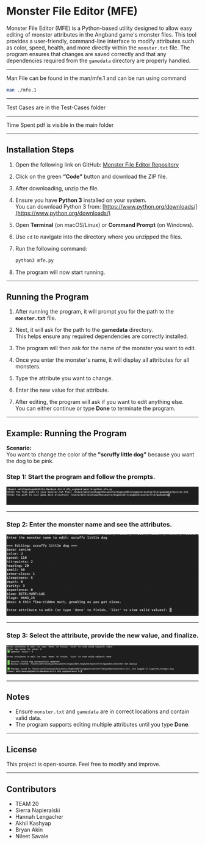# Monster File Editor (MFE)

Monster File Editor (MFE) is a Python-based utility designed to allow easy editing of monster attributes in the Angband game's monster files. This tool provides a user-friendly, command-line interface to modify attributes such as color, speed, health, and more directly within the `monster.txt` file. The program ensures that changes are saved correctly and that any dependencies required from the `gamedata` directory are properly handled.

---

Man File can be found in the man/mfe.1 and can be run using command 

   ```bash
   man ./mfe.1
   ```

---

Test Cases are in the Test-Cases folder

---

Time Spent pdf is visible in the main folder

---
## Installation Steps

1. Open the following link on GitHub: [Monster File Editor Repository](https://github.iu.edu/nsavale/mfe_angband)

2. Click on the green **“Code”** button and download the ZIP file.

3. After downloading, unzip the file.

4. Ensure you have **Python 3** installed on your system.  
   You can download Python 3 from: [https://www.python.org/downloads/](https://www.python.org/downloads/)

5. Open **Terminal** (on macOS/Linux) or **Command Prompt** (on Windows).

6. Use `cd` to navigate into the directory where you unzipped the files.

7. Run the following command:
    ```bash
    python3 mfe.py
    ```
8. The program will now start running.

---

## Running the Program

1. After running the program, it will prompt you for the path to the **`monster.txt`** file.

2. Next, it will ask for the path to the **gamedata** directory.  
   This helps ensure any required dependencies are correctly installed.

3. The program will then ask for the name of the monster you want to edit.

4. Once you enter the monster's name, it will display all attributes for all monsters.

5. Type the attribute you want to change.

6. Enter the new value for that attribute.

7. After editing, the program will ask if you want to edit anything else.  
   You can either continue or type **Done** to terminate the program.

---

## Example: Running the Program

**Scenario:**  
You want to change the color of the **"scruffy little dog"** because you want the dog to be pink.

### Step 1: Start the program and follow the prompts.

![Step 1](screenshots/e1.png)

---

### Step 2: Enter the monster name and see the attributes.

![Step 2](screenshots/e2.png)

---

### Step 3: Select the attribute, provide the new value, and finalize.

![Step 3](screenshots/e3.png)

---

## Notes

- Ensure `monster.txt` and `gamedata` are in correct locations and contain valid data.
- The program supports editing multiple attributes until you type **Done**.

---

## License

This project is open-source. Feel free to modify and improve.

---

## Contributors

- TEAM 20 
- Sierra Napieralski
- Hannah Lengacher
- Akhil Kashyap
- Bryan Akin
- Nileet Savale
